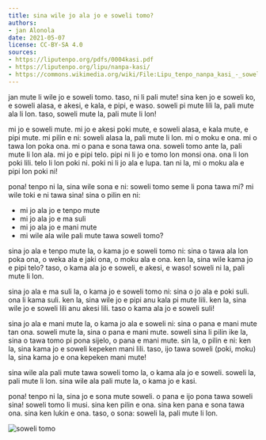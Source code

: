 ```yaml
---
title: sina wile jo ala jo e soweli tomo?
authors:
- jan Alonola
date: 2021-05-07
license: CC-BY-SA 4.0
sources:
- https://liputenpo.org/pdfs/0004kasi.pdf
- https://liputenpo.org/lipu/nanpa-kasi/
- https://commons.wikimedia.org/wiki/File:Lipu_tenpo_nanpa_kasi_-_soweli_tomo.png
---
```


jan mute li wile jo e soweli tomo. taso, ni li pali mute! sina ken jo e soweli ko, e soweli alasa, e akesi, e kala, e pipi, e waso. soweli pi mute lili la, pali mute ala li lon. taso, soweli mute la, pali mute li lon!

mi jo e soweli mute. mi jo e akesi poki mute, e soweli alasa, e kala mute, e pipi mute. mi pilin e ni: soweli alasa la, pali mute li lon. mi o moku e ona. mi o tawa lon poka ona. mi o pana e sona tawa ona. soweli tomo ante la, pali mute li lon ala. mi jo e pipi telo. pipi ni li jo e tomo lon monsi ona. ona li lon poki lili. telo li lon poki ni. poki ni li jo ala e lupa. tan ni la, mi o moku ala e pipi lon poki ni!

pona! tenpo ni la, sina wile sona e ni: soweli tomo seme li pona tawa mi? mi wile toki e ni tawa sina! sina o pilin en ni:

- mi jo ala jo e tenpo mute
- mi jo ala jo e ma suli
- mi jo ala jo e mani mute
- mi wile ala wile pali mute tawa soweli tomo?

sina jo ala e tenpo mute la, o kama jo e soweli tomo ni: sina o tawa ala lon poka ona, o weka ala e jaki ona, o moku ala e ona. ken la, sina wile kama jo e pipi telo? taso, o kama ala jo e soweli, e akesi, e waso! soweli ni la, pali mute li lon.

sina jo ala e ma suli la, o kama jo e soweli tomo ni: sina o jo ala e poki suli. ona li kama suli. ken la, sina wile jo e pipi anu kala pi mute lili. ken la, sina wile jo e soweli lili anu akesi lili. taso o kama ala jo e soweli suli!

sina jo ala e mani mute la, o kama jo ala e soweli ni: sina o pana e mani mute tan ona. soweli mute la, sina o pana e mani mute. soweli sina li pilin ike la, sina o tawa tomo pi pona sijelo, o pana e mani mute. sin la, o pilin e ni: ken la, sina kama jo e soweli kepeken mani lili. taso, ijo tawa soweli (poki, moku) la, sina kama jo e ona kepeken mani mute!

sina wile ala pali mute tawa soweli tomo la, o kama ala jo e soweli. soweli la, pali mute li lon. sina wile ala pali mute la, o kama jo e kasi.

pona! tenpo ni la, sina jo e sona mute soweli. o pana e ijo pona tawa soweli sina! soweli tomo li musi. sina ken pilin e ona. sina ken pana e sona tawa ona. sina ken lukin e ona. taso, o sona: soweli la, pali mute li lon.

![soweli tomo](https://upload.wikimedia.org/wikipedia/commons/2/27/Lipu_tenpo_nanpa_kasi_-_soweli_tomo.png)